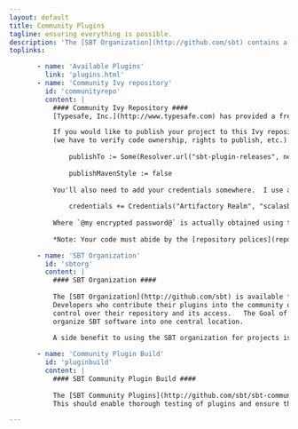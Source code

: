 ```yaml
---
layout: default
title: Community Plugins
tagline: ensuring everything is possible.
description: 'The [SBT Organization](http://github.com/sbt) contains a [SBT Community Plugins](http://github.com/sbt/sbt-community-plugins) project.   This project aims to unify all the SBT plugins in the community and ensure their compatibility and timely releases with new versions of SBT.  There is also a [list of plugins](https://github.com/harrah/xsbt/wiki/sbt-0.10-plugins-list) that is up-to-date.'
toplinks:

       - name: 'Available Plugins'
         link: 'plugins.html'
       - name: 'Community Ivy repository'
         id: 'communityrepo'
         content: |
           #### Community Ivy Repository ####           
           [Typesafe, Inc.](http://www.typesafe.com) has provided a freely available [Ivy Repository](http://scalasbt.artifactoryonline.com/scalasbt) for SBT projects to make use of.

           If you would like to publish your project to this Ivy repository, first contact Joshua.Suereth@typesafe.com and request privileges
           (we have to verify code ownership, rights to publish, etc.).  After which, you can deploy your plugins using the following configuration:
           
               publishTo := Some(Resolver.url("sbt-plugin-releases", new URL("http://scalasbt.artifactoryonline.com/scalasbt/sbt-plugin-releases/"))(Resolver.ivyStylePatterns))
               
               publishMavenStyle := false
           
           You'll also need to add your credentials somewhere.  I use a `~/.sbt/sbtpluginpublish.sbt` file:
           
               credentials += Credentials("Artifactory Realm", "scalasbt.artifactoryonline.com", "jsuereth", "@my encrypted password@")
           
           Where `@my encrypted password@` is actually obtained using the following [instructions](http://wiki.jfrog.org/confluence/display/RTF/Centrally+Secure+Passwords).
           
           *Note: Your code must abide by the [repository polices](repository-rules.html).*

       - name: 'SBT Organization'
         id: 'sbtorg'
         content: |
           #### SBT Organization ####
           
           The [SBT Organization](http://github.com/sbt) is available for use by any SBT plugin.  
           Developers who contribute their plugins into the community organization will still retain 
           control over their repository and its access.   The Goal of the SBT organization is to
           organize SBT software into one central location.

           A side benefit to using the SBT organization for projects is that you can use gh-pages to host websites in the http://scala-sbt.org domain.
           
       - name: 'Community Plugin Build'
         id: 'pluginbuild'
         content: |
           #### SBT Community Plugin Build ####
           
           The [SBT Community Plugins](http://github.com/sbt/sbt-community-plugins) project aims to build *all* SBT plugins in a single build.  
           This should enable thorough testing of plugins and ensure that plugins work together.

---
```



